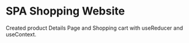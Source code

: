 # SPA Shopping Website
Created product Details Page and Shopping cart with useReducer and useContext.

